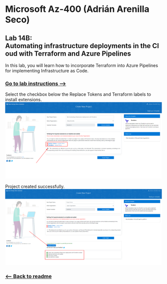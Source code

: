 # Microsoft Az-400 (Adrián Arenilla Seco)

## Lab 14B: Automating infrastructure deployments in the Cloud with Terraform and Azure Pipelines
In this lab, you will learn how to incorporate Terraform into Azure Pipelines for implementing Infrastructure as Code.

### [Go to lab instructions -->](AZ400_M14_Automating_infrastructure_deployments_in_the_Cloud_with_Terraform.md)


Select the checkbox below the Replace Tokens and Terraform labels to install extensions.
![](Evidences/Image1.png)


Project created successfully.
![](Evidences/Image2.png)


### [<-- Back to readme](../README.md)

